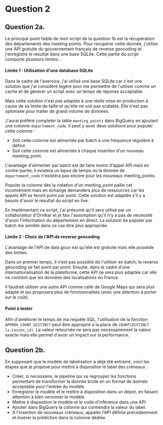 # Question 2
## Question 2a.

Le principal point faible de mon script de la question 1b est la récupération des départements des meeting points. Pour recupérer cette donnée,
j'utilise une API gratuite du gouvernement français de reverse geocoding et j'enregistre le resultat dans une base SQLite. Cette partie du 
script comporte plusieurs limites :
#### Limite 1 : Utilisation d'une database SQLite
Dans le cadre de l'exercice, j'ai utilisé une base SQLite car c'est une solution que j'ai considéré legère pour me permettre
de l'utiliser comme un cache et de générer un script avec un temps de réponse acceptable. 

Mais cette solution n'est pas adaptée à une réelle mise en production
à cause de sa limite de taille et qu'elle ne soit pas scalable. Elle n'est pas optimisée pour traiter de grand volume de données.

J'aurai préféré completer la table ``meeting_points`` dans BigQuery en ajoutant une colonne
``departement_code``. Il peut y avoir deux solutions pour populer cette colonne :
- Soit cette colonne est alimentée par batch à une fréquence régulière à définir.
- Soit cette colonne est alimentée à chaque insertion d'un nouveau meeting_point.

L'avantage d'alimenter par batch est de faire moins d'appel API mais en contre-partie, il existera un lapse de temps où la donnée de
``departement_code`` n'existera pas encore pour les nouveaux meeting_points.

Populer la colonne dès la création d'un meeting_point pallie cet inconvénient mais en échange demandera plus de ressources car 
les appels API se feront point par point. Cette solution est adaptée s'il y a besoin d'avoir le résultat du script en live. 

En implémentant ce script, j'ai présumé qu'il sera utilisé par un collaborateur d'Ornikar et je fais l'assomption qu'il n'y
a pas de necessité d'avoir l'information du département en direct. La solution de populer par batch me semble dans ce cas être plus appropriée.

#### Limite 2 : Choix de l'API de reverse geocoding 
L'avantage de l'API de data.gouv est qu'elle est gratuite mais elle possède des limites.

Dans un premier temps, il n'est pas possible de l'utiliser en batch; le reverse géocoding se fait point par point.
Ensuite, dans le cadre d'une internationalisation de la plateforme, cette API ne sera plus adaptée car elle ne contient que les
données des localisations en France. 

Il faudrait utiliser une autre API comme celle de Google Maps qui sera plus adapté et qui proposera plus de fonctionnalités
(avec une attention à porter sur le coût).


#### Point à tester
Afin d'améliorer le temps de ma requête SQL, l'utilisation de la fonction `APPROX_COUNT_DISTINCT` peut être approprié à la
place de `COUNT(DISTINCT ls.Lesson_id)`. La
valeur retournée ne sera pas necessairement la valeur exacte mais elle permet d'avoir un impact sur la performance.


## Question 2b.

En supposant que le modèle de labelisation a déjà été entrainé, voici les étapes que je propose 
pour mettre à disposition le label des créneaux : 
- Créer, si necessaire, le pipeline qui va regrouper les fonctions permettant de transformer la donnée brute en un format 
de donnée acceptable pour l'entrée du modèle.
- Enregistrer le modèle et le mettre à disposition dans un dépot, en faisant attention à bien versioner le modèle.
- Mettre à disposition le modèle et le code d'inférence dans une API.
- Ajouter dans BigQuery la colonne qui contiendra la valeur du label.
- A l'insertion de nouveaux créneaux, appeler l'API définie précédemment et inserer la prédiction dans la colonne dédiée.